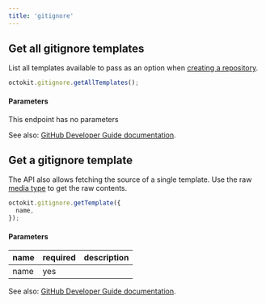```yaml
---
title: 'gitignore'
---
```


## Get all gitignore templates

List all templates available to pass as an option when [creating a repository](https://docs.github.com/rest/reference/repos#create-a-repository-for-the-authenticated-user).

```js
octokit.gitignore.getAllTemplates();
```

#### Parameters

This endpoint has no parameters

See also: [GitHub Developer Guide documentation](https://docs.github.com/rest/reference/gitignore/#get-all-gitignore-templates).

## Get a gitignore template

The API also allows fetching the source of a single template.
Use the raw [media type](https://docs.github.com/rest/overview/media-types/) to get the raw contents.

```js
octokit.gitignore.getTemplate({
  name,
});
```

#### Parameters

<table>
  <thead>
    <tr>
      <th>name</th>
      <th>required</th>
      <th>description</th>
    </tr>
  </thead>
  <tbody>
    <tr><td>name</td><td>yes</td><td>

</td></tr>
  </tbody>
</table>

See also: [GitHub Developer Guide documentation](https://docs.github.com/rest/reference/gitignore/#get-a-gitignore-template).

